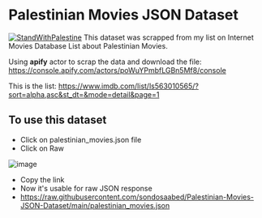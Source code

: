 # Palestinian Movies JSON Dataset
[![StandWithPalestine](https://raw.githubusercontent.com/Safouene1/support-palestine-banner/master/StandWithPalestine.svg)](https://techforpalestine.org/learn-more)
This dataset was scrapped from my list on Internet Movies Database List about Palestinian Movies. 

Using **apify** actor to scrap the data and download the file:
https://console.apify.com/actors/poWuYPmbfLGBn5Mf8/console 

This is the list:
https://www.imdb.com/list/ls563010565/?sort=alpha,asc&st_dt=&mode=detail&page=1

## To use this dataset

- Click on palestinian_movies.json file
- Click on Raw

![image](https://github.com/sondosaabed/Palestinian-Movies-JSON-Dataset/assets/65151701/6ebda3c3-d39a-4514-a5d0-d121df5aa98b)
- Copy the link
- Now it's usable for raw JSON response
- https://raw.githubusercontent.com/sondosaabed/Palestinian-Movies-JSON-Dataset/main/palestinian_movies.json

